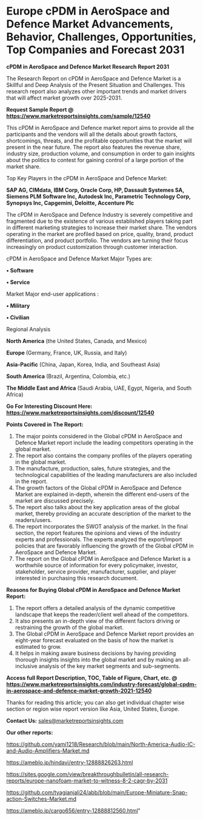  # Europe cPDM in AeroSpace and Defence Market Advancements, Behavior, Challenges, Opportunities, Top Companies and Forecast 2031

<strong>cPDM in AeroSpace and Defence Market Research Report 2031</strong>

The Research Report on cPDM in AeroSpace and Defence Market is a Skillful and Deep Analysis of the Present Situation and Challenges. This research report also analyzes other important trends and market drivers that will affect market growth over 2025-2031.

<strong>Request Sample Report @ <a href=https://www.marketreportsinsights.com/sample/12540>https://www.marketreportsinsights.com/sample/12540</a></strong>

This cPDM in AeroSpace and Defence market report aims to provide all the participants and the vendors will all the details about growth factors, shortcomings, threats, and the profitable opportunities that the market will present in the near future. The report also features the revenue share, industry size, production volume, and consumption in order to gain insights about the politics to contest for gaining control of a large portion of the market share.

Top Key Players in the cPDM in AeroSpace and Defence Market:

<strong>SAP AG, CIMdata, IBM Corp, Oracle Corp, HP, Dassault Systemes SA, Siemens PLM Software Inc, Autodesk Inc, Parametric Technology Corp, Synopsys Inc, Capgemini, Deloitte, Accenture Plc</strong>

The cPDM in AeroSpace and Defence Industry is severely competitive and fragmented due to the existence of various established players taking part in different marketing strategies to increase their market share. The vendors operating in the market are profiled based on price, quality, brand, product differentiation, and product portfolio. The vendors are turning their focus increasingly on product customization through customer interaction.

cPDM in AeroSpace and Defence Market Major Types are:

<strong>• Software

• Service</strong>

Market Major end-user applications :

<strong>• Military

• Civilian</strong>

Regional Analysis

</u><strong><b>North America</b></strong> (the United States, Canada, and Mexico)

<strong><b>Europe </b></strong>(Germany, France, UK, Russia, and Italy)

<strong><b>Asia-Pacific</b></strong> (China, Japan, Korea, India, and Southeast Asia)

<strong><b>South America</b></strong> (Brazil, Argentina, Colombia, etc.)

<strong><b>The Middle East and Africa</b></strong> (Saudi Arabia, UAE, Egypt, Nigeria, and South Africa)

<strong>Go For Interesting Discount Here: <a href=https://www.marketreportsinsights.com/discount/12540>https://www.marketreportsinsights.com/discount/12540</a></strong>

<strong>Points Covered in The Report:</strong>
<ol>
  <li>The major points considered in the Global cPDM in AeroSpace and Defence Market report include the leading competitors operating in the global market.</li>
  <li>The report also contains the company profiles of the players operating in the global market.</li>
  <li>The manufacture, production, sales, future strategies, and the technological capabilities of the leading manufacturers are also included in the report.</li>
  <li>The growth factors of the Global cPDM in AeroSpace and Defence Market are explained in-depth, wherein the different end-users of the market are discussed precisely.</li>
  <li>The report also talks about the key application areas of the global market, thereby providing an accurate description of the market to the readers/users.</li>
  <li>The report incorporates the SWOT analysis of the market. In the final section, the report features the opinions and views of the industry experts and professionals. The experts analyzed the export/import policies that are favorably influencing the growth of the Global cPDM in AeroSpace and Defence Market.</li>
  <li>The report on the Global cPDM in AeroSpace and Defence Market is a worthwhile source of information for every policymaker, investor, stakeholder, service provider, manufacturer, supplier, and player interested in purchasing this research document.</li>
</ol>
<strong>Reasons for Buying Global cPDM in AeroSpace and Defence Market Report:</strong>

<ol>
  <li>The report offers a detailed analysis of the dynamic competitive landscape that keeps the reader/client well ahead of the competitors.</li>
  <li>It also presents an in-depth view of the different factors driving or restraining the growth of the global market.</li>
  <li>The Global cPDM in AeroSpace and Defence Market report provides an eight-year forecast evaluated on the basis of how the market is estimated to grow.</li>
  <li>It helps in making aware business decisions by having providing thorough insights insights into the global market and by making an all-inclusive analysis of the key market segments and sub-segments.</li>
</ol>
<strong>Access full Report Description, TOC, Table of Figure, Chart, etc. @ <a href=https://www.marketreportsinsights.com/industry-forecast/global-cpdm-in-aerospace-and-defence-market-growth-2021-12540>https://www.marketreportsinsights.com/industry-forecast/global-cpdm-in-aerospace-and-defence-market-growth-2021-12540</a></strong>


Thanks for reading this article; you can also get individual chapter wise section or region wise report version like Asia, United States, Europe.

<strong>Contact Us:</strong>
sales@marketreportsinsights.com

<strong>Our other reports:</strong>

<a href=https://github.com/yami1218/Research/blob/main/North-America-Audio-IC-and-Audio-Amplifiers-Market.md>https://github.com/yami1218/Research/blob/main/North-America-Audio-IC-and-Audio-Amplifiers-Market.md</a>

<a href=https://ameblo.jp/hindavi/entry-12888826263.html>https://ameblo.jp/hindavi/entry-12888826263.html</a>

<a href=https://sites.google.com/view/breakthroughbulletin/all-research-reports/europe-nanofoam-market-to-witness-8-2-cagr-by-2031>https://sites.google.com/view/breakthroughbulletin/all-research-reports/europe-nanofoam-market-to-witness-8-2-cagr-by-2031</a>

<a href=https://github.com/tyagianjali24/abb/blob/main/Europe-Miniature-Snap-action-Switches-Market.md>https://github.com/tyagianjali24/abb/blob/main/Europe-Miniature-Snap-action-Switches-Market.md</a>

<a href=https://ameblo.jp/cargo656/entry-12888812560.html>https://ameblo.jp/cargo656/entry-12888812560.html</a>"
